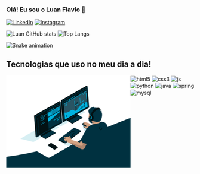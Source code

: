 ### Olá! Eu sou o Luan Flavio 👋

[![LinkedIn](https://img.shields.io/badge/LinkedIn-0077B5?style=for-the-badge&logo=linkedin&logoColor=white)](https://www.linkedin.com/in/luan-flavio-dev/)
[![Instagram](https://img.shields.io/badge/Instagram-E4405F?style=for-the-badge&logo=instagram&logoColor=white)](https://www.instagram.com/luan_bmenezes/)

![Luan GitHub stats](https://github-readme-stats.vercel.app/api?username=luan-flaviobr&show_icons=true&theme=synthwave)
![Top Langs](https://github-readme-stats.vercel.app/api/top-langs/?username=luan-flaviobr&layout=compact)

![Snake animation](https://github.com/LuigiGF/LuigiGF/blob/output/github-contribution-grid-snake.svg)

## Tecnologias que uso no meu dia a dia!

<div style="display: inline-block">
    <img align="left" height="250" alt="coding-time" src="code.gif">
    <img align="center" alt="html5" src="https://img.shields.io/badge/HTML5-E34F26?style=for-the-badge&logo=html5&logoColor=white"></img>
    <img align="center" alt="css3" src="https://img.shields.io/badge/CSS3-1572B6?style=for-the-badge&logo=css3&logoColor=white"></img>
    <img align="center" alt="js" src="https://img.shields.io/badge/JavaScript-323330?style=for-the-badge&logo=javascript&logoColor=F7DF1E"></img>
    <img align="center" alt="python" src="https://img.shields.io/badge/Python-14354C?style=for-the-badge&logo=python&logoColor=white"></img>
    <img align="center" alt="java" src="https://img.shields.io/badge/Java-ED8B00?style=for-the-badge&logo=openjdk&logoColor=white"></img>
    <img align="center" alt="spring" src="https://img.shields.io/badge/Spring-6DB33F?style=for-the-badge&logo=spring&logoColor=white"></img>
    <img align="center" alt="mysql" src="https://img.shields.io/badge/MySQL-00000F?style=for-the-badge&logo=mysql&logoColor=white"></img>
</div>
